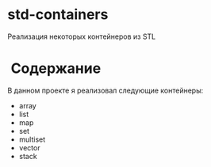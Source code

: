 # std-containers
Реализация некоторых контейнеров из STL

#  Содержание
В данном проекте я реализовал следующие контейнеры:
  * array
  * list
  * map
  * set
  * multiset
  * vector
  * stack
